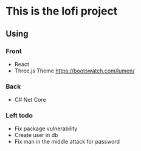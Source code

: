 # This is the lofi project
## Using
### Front
- React
- Three.js
Theme https://bootswatch.com/lumen/

### Back
- C# Net Core


### Left todo
- Fix package vulnerability
- Create user in db
- Fix man in the middle attack for password